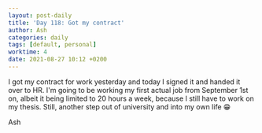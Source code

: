 ```yaml
---
layout: post-daily
title: 'Day 118: Got my contract'
author: Ash
categories: daily
tags: [default, personal]
worktime: 4
date: 2021-08-27 10:12 +0200
---
```

I got my contract for work yesterday and today I signed it and handed it over to HR. I'm going to be working my first actual job from September 1st on, albeit it being limited to 20 hours a week, because I still have to work on my thesis. Still, another step out of university and into my own life 😁

Ash
